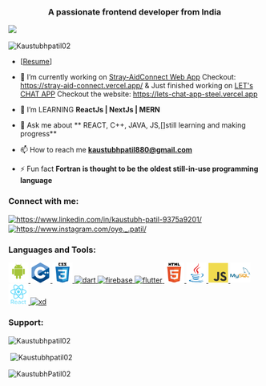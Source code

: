 
<h3 align="center">A passionate frontend developer from India</h3>
<!-- <img align="right" alt="Coding" width="400" src="https://flatironschool.com/legacy-assets/images.ctfassets.net/hkpf2qd2vxgx/44oj2847JshvH8bktR7JyM/070c9adb7b012836066efe8ee53ae4a9/HTML_CSS_JS.gif"> -->

[![](https://user-images.githubusercontent.com/10498744/210012254-234538ff-d198-48aa-8964-37e6fd45d227.gif)](kxpatil.io)
<p align="left"> <img src="https://komarev.com/ghpvc/?username=Kaustubhpatil02&label=Profile%20views&color=0e75b6&style=flat" alt="Kaustubhpatil02" /> </p>

- [[Resume](https://drive.google.com/file/d/1u5O9Gb7-yxvo3ycKRcoz-6OLVO4TToV5/view?usp=sharing)]

- 🔭 I’m currently working on [Stray-AidConnect Web App](https://github.com/Kaustubhpatil02/strayAid-connect) Checkout: https://stray-aid-connect.vercel.app/
      & Just finished working on [LET's CHAT APP](https://github.com/Kaustubhpatil02/lets-chat-app.git)
        Checkout the website: https://lets-chat-app-steel.vercel.app
  
- 👯 I’m LEARNING **ReactJs | NextJs | MERN**

- 💬 Ask me about ** REACT, C++, JAVA, JS,[]still learning and making progress**

- 📫 How to reach me **kaustubhpatil880@gmail.com**

- ⚡ Fun fact **Fortran is thought to be the oldest still-in-use programming language**

<h3 align="left">Connect with me:</h3>
<p align="left">
<!--  <a href="https://twitter.com/kaustubhpatil" target="blank"><img align="center" src="https://raw.githubusercontent.com/rahuldkjain/github-profile-readme-generator/master/src/images/icons/Social/twitter.svg" alt="kaustubhpatil" height="30" width="40" /></a>  -->
<a href="https://www.linkedin.com/in/kaustubh-patil-9375a9201/" target="blank">
  <img align="center" src="https://raw.githubusercontent.com/rahuldkjain/github-profile-readme-generator/master/src/images/icons/Social/linked-in-alt.svg" alt="https://www.linkedin.com/in/kaustubh-patil-9375a9201/" height="30" width="40" /></a>
<a href="https://instagram.com/oye._.patil" target="blank"><img align="center" src="https://raw.githubusercontent.com/rahuldkjain/github-profile-readme-generator/master/src/images/icons/Social/instagram.svg" alt="https://www.instagram.com/oye._.patil/" height="30" width="40" /></a>
</p>

<h3 align="left">Languages and Tools:</h3>
<p align="left"> <a href="https://developer.android.com" target="_blank" rel="noreferrer"> 
<img src="https://raw.githubusercontent.com/devicons/devicon/master/icons/android/android-original-wordmark.svg" alt="android" width="40" height="40"/> </a> <a href="https://www.w3schools.com/cpp/" target="_blank" rel="noreferrer"> <img src="https://raw.githubusercontent.com/devicons/devicon/master/icons/cplusplus/cplusplus-original.svg" alt="cplusplus" width="40" height="40"/> </a> <a href="https://www.w3schools.com/css/" target="_blank" rel="noreferrer"> <img src="https://raw.githubusercontent.com/devicons/devicon/master/icons/css3/css3-original-wordmark.svg" alt="css3" width="40" height="40"/> </a> <a href="https://dart.dev" target="_blank" rel="noreferrer"> <img src="https://www.vectorlogo.zone/logos/dartlang/dartlang-icon.svg" alt="dart" width="40" height="40"/> </a> <a href="https://firebase.google.com/" target="_blank" rel="noreferrer"> <img src="https://www.vectorlogo.zone/logos/firebase/firebase-icon.svg" alt="firebase" width="40" height="40"/> </a> <a href="https://flutter.dev" target="_blank" rel="noreferrer"> <img src="https://www.vectorlogo.zone/logos/flutterio/flutterio-icon.svg" alt="flutter" width="40" height="40"/> </a> <a href="https://www.w3.org/html/" target="_blank" rel="noreferrer"> <img src="https://raw.githubusercontent.com/devicons/devicon/master/icons/html5/html5-original-wordmark.svg" alt="html5" width="40" height="40"/> </a> <a href="https://www.java.com" target="_blank" rel="noreferrer"> <img src="https://raw.githubusercontent.com/devicons/devicon/master/icons/java/java-original.svg" alt="java" width="40" height="40"/> </a> <a href="https://developer.mozilla.org/en-US/docs/Web/JavaScript" target="_blank" rel="noreferrer"> <img src="https://raw.githubusercontent.com/devicons/devicon/master/icons/javascript/javascript-original.svg" alt="javascript" width="40" height="40"/> </a> <a href="https://www.mysql.com/" target="_blank" rel="noreferrer"> <img src="https://raw.githubusercontent.com/devicons/devicon/master/icons/mysql/mysql-original-wordmark.svg" alt="mysql" width="40" height="40"/> </a> <a href="https://reactjs.org/" target="_blank" rel="noreferrer"> <img src="https://raw.githubusercontent.com/devicons/devicon/master/icons/react/react-original-wordmark.svg" alt="react" width="40" height="40"/> </a> <a href="https://www.adobe.com/products/xd.html" target="_blank" rel="noreferrer"> <img src="https://cdn.worldvectorlogo.com/logos/adobe-xd.svg" alt="xd" width="40" height="40"/> </a> </p>

<h3 align="left">Support:</h3>
<!-- <p><a href="https://www.buymeacoffee.com/Kaustubhpatil02"> -->
<!-- <img align="center" src="https://cdn.buymeacoffee.com/buttons/v2/default-yellow.png" height="50" width="210" alt="Kaustubhpatil02" /></a></p><br><br> -->

<p><img align="center" src="https://github-readme-stats.vercel.app/api/top-langs?username=Kaustubhpatil02&show_icons=true&locale=en&layout=compact" alt="Kaustubhpatil02" /></p>

 <p>&nbsp;<img align="center" src="https://github-readme-stats.vercel.app/api?username=Kaustubhpatil02&show_icons=true&locale=en" alt="Kaustubhpatil02" /></p> 
 
<p><img align="center" src="https://github-readme-streak-stats.herokuapp.com/?user=KaustubhPatil02&" alt="KaustubhPatil02" /></p>

